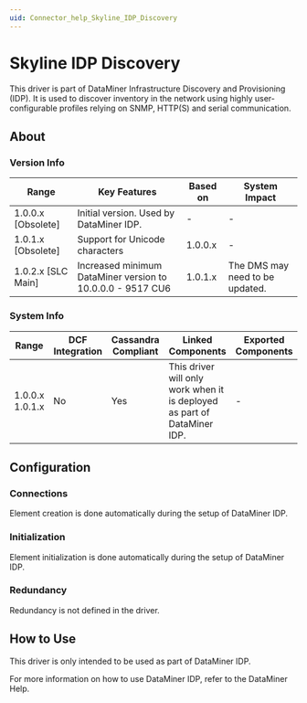 ```yaml
---
uid: Connector_help_Skyline_IDP_Discovery
---
```


# Skyline IDP Discovery

This driver is part of DataMiner Infrastructure Discovery and Provisioning (IDP). It is used to discover inventory in the network using highly user-configurable profiles relying on SNMP, HTTP(S) and serial communication.

## About

### Version Info

| **Range**            | **Key Features**                                           | **Based on** | **System Impact**               |
|----------------------|------------------------------------------------------------|--------------|---------------------------------|
| 1.0.0.x \[Obsolete\] | Initial version. Used by DataMiner IDP.                    | \-           | \-                              |
| 1.0.1.x \[Obsolete\] | Support for Unicode characters                             | 1.0.0.x      | \-                              |
| 1.0.2.x \[SLC Main\] | Increased minimum DataMiner version to 10.0.0.0 - 9517 CU6 | 1.0.1.x      | The DMS may need to be updated. |

### System Info

| **Range**       | **DCF Integration** | **Cassandra Compliant** | **Linked Components**                                                    | **Exported Components** |
|-----------------|---------------------|-------------------------|--------------------------------------------------------------------------|-------------------------|
| 1.0.0.x 1.0.1.x | No                  | Yes                     | This driver will only work when it is deployed as part of DataMiner IDP. | \-                      |

## Configuration

### Connections

Element creation is done automatically during the setup of DataMiner IDP.

### Initialization

Element initialization is done automatically during the setup of DataMiner IDP.

### Redundancy

Redundancy is not defined in the driver.

## How to Use

This driver is only intended to be used as part of DataMiner IDP.

For more information on how to use DataMiner IDP, refer to the DataMiner Help.
